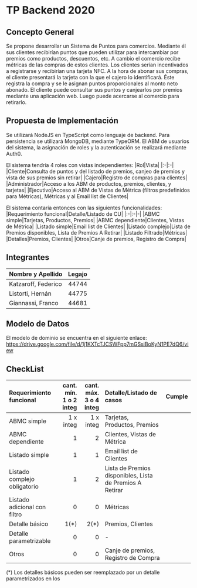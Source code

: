 # TP Backend 2020

## Concepto General

Se propone desarrollar un Sistema de Puntos para comercios. Mediante él sus clientes recibirían puntos que pueden utilizar para intercambiar por premios como productos, descuentos, etc. A cambio el comercio recibe métricas de las compras de estos clientes.
Los clientes serían incentivados a registrarse y recibirían una tarjeta NFC. A la hora de abonar sus compras, el cliente presentará la tarjeta con la que el cajero lo identificará. Éste registra la compra y se le asignan puntos proporcionales al monto neto abonado.
El cliente puede consultar sus puntos y canjearlos por premios mediante una aplicación web. Luego puede acercarse al comercio para retirarlo.

## Propuesta de Implementación

Se utilizará NodeJS en TypeScript como lenguaje de backend. Para persistencia se utilizará MongoDB, mediante TypeORM. El ABM de usuarios del sistema, la asignación de roles y la autenticación se realizará mediante Auth0.

El sistema tendría 4 roles con vistas independientes:
|Rol|Vista|
|:-|:-|
|Cliente|Consulta de puntos y del listado de premios, canjeo de premios y vista de sus premios sin retirar|
|Cajero|Registro de compras para clientes|
|Administrador|Acceso a los ABM de productos, premios, clientes, y tarjetas|
|Ejecutivo|Acceso al ABM de Vistas de Métrica (filtros predefinidos para Métricas), Métricas y al Email list de Clientes|

El sistema contaría entonces con las siguientes funcionalidades:
|Requerimiento funcional|Detalle/Listado de CU|
|:-|:-|-|
|ABMC simple|Tarjetas, Productos, Premios|
|ABMC dependiente|Clientes, Vistas de Métrica|
|Listado simple|Email list de Clientes|
|Listado complejo|Lista de Premios disponibles, Lista de Premios A Retirar|
|Listado Filtrado|Métricas|
|Detalles|Premios, Clientes|
|Otros|Canje de premios, Registro de Compra|

## Integrantes

|Nombre y Apellido|Legajo|
|:-|-:|
|Katzaroff, Federico| 44744|
|Listorti, Hernán| 44775|
|Giannassi, Franco| 44681|

## Modelo de Datos
El modelo de dominio se encuentra en el siguiente enlace:
https://drive.google.com/file/d/1j1KXTcTJCSWFpp7mGSsiBoKyN1PE7dQ6/view

## CheckList

|Requerimiento funcional|cant. mín.<br>1 o 2 integ|cant. máx.<br>3 o 4 integ|Detalle/Listado de casos|Cumple|
|:-|-:|-:|:-|-|
|ABMC simple|1 x integ|1 x integ|Tarjetas, Productos, Premios|
|ABMC dependiente|1|2|Clientes, Vistas de Métrica|
|Listado simple|1|1|Email list de Clientes|
|Listado complejo obligatorio|1|2|Lista de Premios disponibles, Lista de Premios A Retirar|
|Listado adicional con filtro|0|0|Métricas|
|Detalle básico|1(*)|2(*)|Premios, Clientes|
|Detalle parametrizable|0|0|-|
|Otros|0|0|Canje de premios, Registro de Compra|

(\*) Los detalles básicos pueden ser reemplazado por un detalle parametrizados en los
